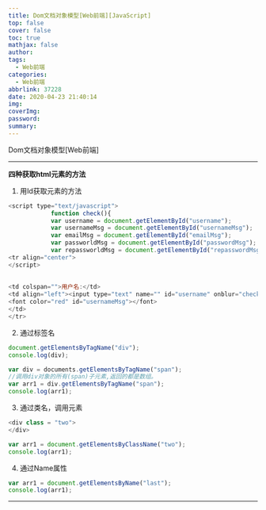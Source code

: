 ```yaml
---
title: Dom文档对象模型[Web前端][JavaScript]
top: false
cover: false
toc: true
mathjax: false
author: 
tags:
  - Web前端
categories:
  - Web前端
abbrlink: 37228
date: 2020-04-23 21:40:14
img:
coverImg:
password:
summary: 
---
```


Dom文档对象模型[Web前端]

<!-- more -->

---


**四种获取html元素的方法**

1. 用Id获取元素的方法

```javascript
<script type="text/javascript">
			function check(){
			var username = document.getElementById("username");
			var usernameMsg = document.getElementById("usernameMsg");
			var emailMsg = document.getElementById("emailMsg");
			var passworldMsg = document.getElementById("passwordMsg");
			var repassworldMsg = document.getElementById("repasswordMsg");
<tr align="center">
</script>
					
					
<td colspan="">用户名:</td>
<td align="left"><input type="text" name="" id="username" onblur="checkUsername(this)"/>
<font color="red" id="usernameMsg"></font>
</td>
</tr>
```

2. 通过标签名

```javascript
document.getElementsByTagName("div");
console.log(div);

var div = documents.getElementsByTagName("span");
//调用div对象的所有(span)子元素,返回的都是数组。
var arr1 = div.getElementsByTagName("span");
console.log(arr1);
```

3. 通过类名，调用元素

```javascript
<div class = "two">
</div>

var arr1 = document.getElementsByClassName("two");
console.log(arr1);
```

4. 通过Name属性

```javascript
var arr1 = document.getElementsByName("last");
console.log(arr1);
```

---

